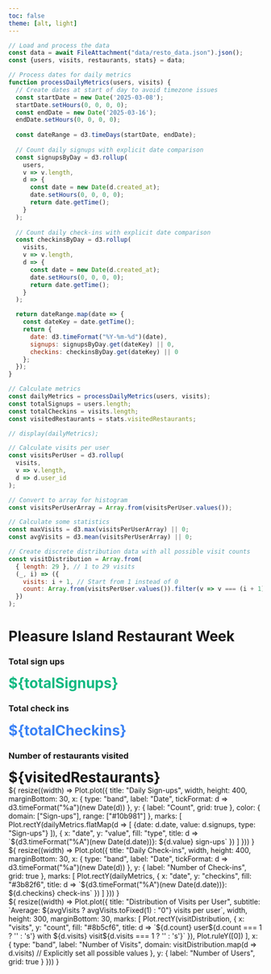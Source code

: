```yaml
---
toc: false
theme: [alt, light]
---
```


<!-- Load and transform the data -->

```js
// Load and process the data
const data = await FileAttachment("data/resto_data.json").json();
const {users, visits, restaurants, stats} = data;

// Process dates for daily metrics
function processDailyMetrics(users, visits) {
  // Create dates at start of day to avoid timezone issues
  const startDate = new Date('2025-03-08');
  startDate.setHours(0, 0, 0, 0);
  const endDate = new Date('2025-03-16');
  endDate.setHours(0, 0, 0, 0);
  
  const dateRange = d3.timeDays(startDate, endDate);
  
  // Count daily signups with explicit date comparison
  const signupsByDay = d3.rollup(
    users,
    v => v.length,
    d => {
      const date = new Date(d.created_at);
      date.setHours(0, 0, 0, 0);
      return date.getTime();
    }
  );
  
  // Count daily check-ins with explicit date comparison
  const checkinsByDay = d3.rollup(
    visits,
    v => v.length,
    d => {
      const date = new Date(d.created_at);
      date.setHours(0, 0, 0, 0);
      return date.getTime();
    }
  );

  return dateRange.map(date => {
    const dateKey = date.getTime();
    return {
      date: d3.timeFormat("%Y-%m-%d")(date),
      signups: signupsByDay.get(dateKey) || 0,
      checkins: checkinsByDay.get(dateKey) || 0
    };
  });
}

// Calculate metrics
const dailyMetrics = processDailyMetrics(users, visits);
const totalSignups = users.length;
const totalCheckins = visits.length;
const visitedRestaurants = stats.visitedRestaurants;

// display(dailyMetrics);

// Calculate visits per user
const visitsPerUser = d3.rollup(
  visits,
  v => v.length,
  d => d.user_id
);

// Convert to array for histogram
const visitsPerUserArray = Array.from(visitsPerUser.values());

// Calculate some statistics
const maxVisits = d3.max(visitsPerUserArray) || 0;
const avgVisits = d3.mean(visitsPerUserArray) || 0;

// Create discrete distribution data with all possible visit counts
const visitDistribution = Array.from(
  { length: 29 }, // 1 to 29 visits
  (_, i) => ({
    visits: i + 1, // Start from 1 instead of 0
    count: Array.from(visitsPerUser.values()).filter(v => v === (i + 1)).length
  })
);

```

# Pleasure Island Restaurant Week

<div class="grid grid-cols-3 gap-4 mb-4">
  <div class="card p-4">
    <h3>Total sign ups</h3>
    <div style="font-size: 2em; font-weight: bold; color: #10b981;">${totalSignups}</div>
  </div>

  <div class="card p-4">
    <h3>Total check ins</h3>
    <div style="font-size: 2em; font-weight: bold; color: #3b82f6;">${totalCheckins}</div>
  </div>

  <div class="card p-4">
    <h3>Number of restaurants visited</h3>
    <div style="font-size: 2em; font-weight: bold;">${visitedRestaurants}</div>
  </div>
</div>

<div class="grid grid-cols-2 gap-4 mb-4">
  <div class="card p-4">${
    resize((width) => Plot.plot({
      title: "Daily Sign-ups",
      width,
      height: 400,
      marginBottom: 30,
      x: {
        type: "band",
        label: "Date",
        tickFormat: d => d3.timeFormat("%a")(new Date(d))
      },
      y: {
        label: "Count",
        grid: true
      },
      color: {
        domain: ["Sign-ups"],
        range: ["#10b981"]
      },
      marks: [
        Plot.rectY(dailyMetrics.flatMap(d => [
          {date: d.date, value: d.signups, type: "Sign-ups"}
        ]), {
          x: "date",
          y: "value",
          fill: "type",
          title: d => `${d3.timeFormat("%A")(new Date(d.date))}: ${d.value} sign-ups`
        })
      ]
    }))
  }</div>
  <div class="card p-4">${
    resize((width) => Plot.plot({
      title: "Daily Check-ins",
      width,
      height: 400,
      marginBottom: 30,
      x: {
        type: "band",
        label: "Date",
        tickFormat: d => d3.timeFormat("%a")(new Date(d))
      },
      y: {
        label: "Number of Check-ins",
        grid: true
      },
      marks: [
        Plot.rectY(dailyMetrics, {
          x: "date",
          y: "checkins",
          fill: "#3b82f6",
          title: d => `${d3.timeFormat("%A")(new Date(d.date))}: ${d.checkins} check-ins`
        })
      ]
    }))
  }</div>
</div>

<div class="card p-4 mb-4">${
  resize((width) => Plot.plot({
    title: "Distribution of Visits per User",
    subtitle: `Average: ${avgVisits ? avgVisits.toFixed(1) : "0"} visits per user`,
    width,
    height: 300,
    marginBottom: 30,
    marks: [
      Plot.rectY(visitDistribution, {
        x: "visits",
        y: "count",
        fill: "#8b5cf6",
        title: d => `${d.count} user${d.count === 1 ? '' : 's'} with ${d.visits} visit${d.visits === 1 ? '' : 's'}`
      }),
      Plot.ruleY([0])
    ],
    x: {
      type: "band",
      label: "Number of Visits",
      domain: visitDistribution.map(d => d.visits)  // Explicitly set all possible values
    },
    y: {
      label: "Number of Users",
      grid: true
    }
  }))
}</div>

<link rel="stylesheet" href="styles/main.css">
